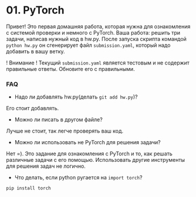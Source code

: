 # 01. PyTorch

Привет! Это первая домашняя работа, которая нужна для ознакомления с системой проверки и немного с PyTorch.
Ваша работа: решить три задачи, написав нужный код в hw.py.
После запуска скрипта командой `python hw.py` он сгенерирует файл `submission.yaml`, который надо добавить в вашу ветку.

! Внимание ! Текущий `submission.yaml` является тестовым и не содержит правильные ответы. Обновите его с правильными.


### FAQ

- Надо ли добавлять hw.py(делать `git add hw.py`)?

Его стоит добавлять.

- Можно ли писать в другом файле?

Лучше не стоит, так легче проверять ваш код.

- Можно ли использовать не PyTorch для решения задачи?

Нет =). Это задание для ознакомления с PyTorch и то, как решать различные задачи с его помощью.
Использовать другие инструменты для решения задач не логично.

- Что делать, если python ругается на `import torch`?

```
pip install torch
```
